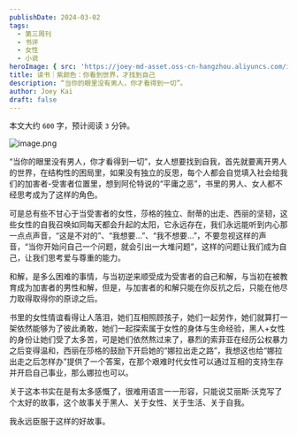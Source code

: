 ```yaml
---
publishDate: 2024-03-02
tags:
  - 第三周刊
  - 书评
  - 女性
  - 小说
heroImage: { src: 'https://joey-md-asset.oss-cn-hangzhou.aliyuncs.com/img/202412171937359.png', inferSize: true}
title: 读书｜紫颜色：你看到世界，才找到自己
description: “当你的眼里没有男人，你才看得到一切”。
author: Joey Kai
draft: false
---
```


本文大约 `600` 字，预计阅读 `3` 分钟。

![image.png](https://joey-md-asset.oss-cn-hangzhou.aliyuncs.com/img/202403020918987.png)


“当你的眼里没有男人，你才看得到一切”，女人想要找到自我，首先就要离开男人的世界，在结构性的困局里，如果没有独立的反思，每个人都会自觉填入社会给我们的加害者-受害者位置里，想到阿伦特说的“平庸之恶”，书里的男人、女人都不经思考成为了这样的角色。

可是总有些不甘心于当受害者的女性，莎格的独立、耐蒂的出走、西丽的坚韧，这些女性的自我召唤如同每天都会升起的太阳，它永远存在，我们永远能听到内心那一点点声音，“这是不对的”、“我想要…”、“我不想要…”，不要忽视这样的声音，“当你开始问自己一个问题，就会引出一大堆问题”，这样的问题让我们成为自己，让我们思考爱与尊重的能力。

和解，是多么困难的事情，与当初逆来顺受成为受害者的自己和解，与当初在被教育成为加害者的男性和解，但是，与加害者的和解只能在你反抗之后，只能在他尽力取得取得你的原谅之后。

书里的女性情谊看得让人落泪，她们互相照顾孩子，她们一起劳作，她们就算打一架依然能够为了彼此勇敢，她们一起探索属于女性的身体与生命经验，黑人+女性的身份让她们受了太多苦，可是她们依然熬过来了，暴烈的索菲亚在经历公权暴力之后变得温和，西丽在莎格的鼓励下开启她的“娜拉出走之路”，我想这也给“娜拉出走之后怎样办”提供了一个答案，在那个艰难时代女性可以通过互相的支持生存并开启自己事业，那么娜拉也可以。

关于这本书实在是有太多感慨了，很难用语言一一形容，只能说艾丽斯·沃克写了个太好的故事，这个故事关于黑人、关于女性、关于生活、关于自我。

我永远臣服于这样的好故事。